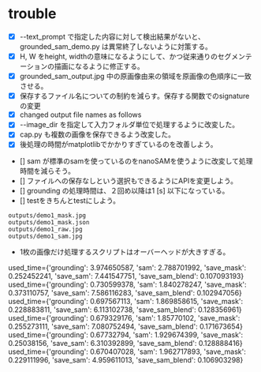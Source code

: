 # trouble
- [x] --text_prompt で指定した内容に対して検出結果がないと、grounded_sam_demo.py は異常終了しないように対策する。
- [x] H, W をheight, widthの意味になるようにして、かつ従来通りのセグメンテーションの描画になるように修正する。
- [x] grounded_sam_output.jpg 中の原画像由来の領域を原画像の色順序に一致させる。
- [x] 保存するファイル名についての制約を減らす。保存する関数でのsignature の変更
- [x] changed output file names as follows
- [x] --image_dir を指定して入力フォルダ単位で処理するように改変した。
- [x] cap.py も複数の画像を保存できるよう改変した。
- [x] 後処理の時間がmatplotlibでかかりすぎているのを改善しよう。
- [] sam が標準のsamを使っているのをnanoSAMを使うように改変して処理時間を減らそう。
- [] ファイルへの保存なしという選択もできるようにAPIを変更しよう。
- [] grounding の処理時間は、２回め以降は1 [s] 以下になっている。
- [] testをきちんとtestにしよう。
```commandline
outputs/demo1_mask.jpg
outputs/demo1_mask.json
outputs/demo1_raw.jpg
outputs/demo1_sam.jpg
```

- 1枚の画像だけ処理するスクリプトはオーバーヘッドが大きすぎる。


used_time={'grounding': 3.974650587, 'sam': 2.788701992, 'save_mask': 0.252452241, 'save_sam': 7.441547751, 'save_sam_blend': 0.107093193}
used_time={'grounding': 0.730599378, 'sam': 1.840278247, 'save_mask': 0.373110757, 'save_sam': 7.586116283, 'save_sam_blend': 0.102947056}
used_time={'grounding': 0.697567113, 'sam': 1.869858615, 'save_mask': 0.228883811, 'save_sam': 6.113102738, 'save_sam_blend': 0.128356961}
used_time={'grounding': 0.679329176, 'sam': 1.85770102, 'save_mask': 0.255273111, 'save_sam': 7.080752494, 'save_sam_blend': 0.171673654}
used_time={'grounding': 0.67732794, 'sam': 1.929674399, 'save_mask': 0.25038156, 'save_sam': 6.310392899, 'save_sam_blend': 0.128888416}
used_time={'grounding': 0.670407028, 'sam': 1.962717893, 'save_mask': 0.229111996, 'save_sam': 4.959611013, 'save_sam_blend': 0.106903298}

